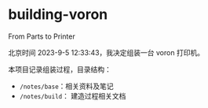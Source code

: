 # building-voron
From Parts to Printer

北京时间 2023-9-5 12:33:43，我决定组装一台 voron 打印机。

本项目记录组装过程，目录结构：

- `/notes/base`：相关资料及笔记
- `/notes/build`： 建造过程相关文档

